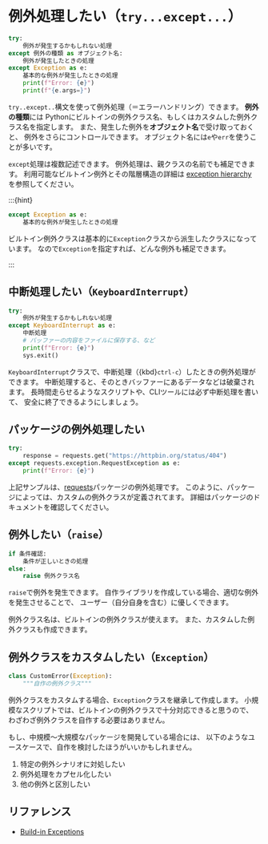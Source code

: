 # 例外処理したい（`try...except...`）

```python
try:
    例外が発生するかもしれない処理
except 例外の種類 as オブジェクト名:
    例外が発生したときの処理
except Exception as e:
    基本的な例外が発生したときの処理
    print(f"Error: {e}")
    print(f"{e.args=}")
```

``try..except..``構文を使って例外処理（＝エラーハンドリング）できます。
**例外の種類**には
Pythonにビルトインの例外クラス名、もしくはカスタムした例外クラス名を指定します。
また、発生した例外を**オブジェクト名**で受け取っておくと、
例外をさらにコントロールできます。
オブジェクト名には`e`や`err`を使うことが多いです。

`except`処理は複数記述できます。
例外処理は、親クラスの名前でも補足できます。
利用可能なビルトイン例外とその階層構造の詳細は
[exception hierarchy](https://docs.python.org/3/library/exceptions.html#exception-hierarchy)
を参照してください。

:::{hint}

```python
except Exception as e:
    基本的な例外が発生したときの処理
```

ビルトイン例外クラスは基本的に`Exception`クラスから派生したクラスになっています。
なので`Exception`を指定すれば、どんな例外も補足できます。

:::

## 中断処理したい（`KeyboardInterrupt`）

```python
try:
    例外が発生するかもしれない処理
except KeyboardInterrupt as e:
    中断処理
    # バッファーの内容をファイルに保存する、など
    print(f"Error: {e}")
    sys.exit()
```

`KeyboardInterrupt`クラスで、中断処理（{kbd}`ctrl-c`）したときの例外処理ができます。
中断処理すると、そのときバッファーにあるデータなどは破棄されます。
長時間走らせるようなスクリプトや、CLIツールには必ず中断処理を書いて、
安全に終了できるようにしましょう。

## パッケージの例外処理したい

```python
try:
    response = requests.get("https://httpbin.org/status/404")
except requests.exception.RequestException as e:
    print(f"Error: {e}")
```

上記サンプルは、[requests](./python-requests.md)パッケージの例外処理です。
このように、パッケージによっては、カスタムの例外クラスが定義されてます。
詳細はパッケージのドキュメントを確認してください。

## 例外したい（`raise`）

```python
if 条件確認:
    条件が正しいときの処理
else:
    raise 例外クラス名
```

`raise`で例外を発生できます。
自作ライブラリを作成している場合、適切な例外を発生させることで、
ユーザー（自分自身を含む）に優しくできます。

例外クラス名は、ビルトインの例外クラスが使えます。
また、カスタムした例外クラスも作成できます。

## 例外クラスをカスタムしたい（``Exception``）

```python
class CustomError(Exception):
    """自作の例外クラス"""
```

例外クラスをカスタムする場合、`Exception`クラスを継承して作成します。
小規模なスクリプトでは、ビルトインの例外クラスで十分対応できると思うので、
わざわざ例外クラスを自作する必要はありません。

もし、中規模〜大規模なパッケージを開発している場合には、
以下のようなユースケースで、自作を検討したほうがいいかもしれません。

1. 特定の例外シナリオに対処したい
2. 例外処理をカプセル化したい
3. 他の例外と区別したい

## リファレンス

- [Build-in Exceptions](https://docs.python.org/3/library/exceptions.html)
